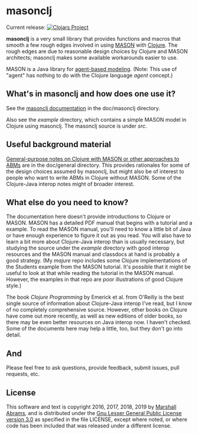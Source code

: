 masonclj
===

Current release: [![Clojars Project](https://img.shields.io/clojars/v/mars0i/masonclj.svg)](https://clojars.org/mars0i/masonclj)


**masonclj** is a very small library that provides functions and macros
that smooth a few rough edges involved in using
[MASON](https://cs.gmu.edu/~eclab/projects/mason) with
[Clojure](https://clojure.org).  The rough edges are due to
reasonable design choices by Clojure and MASON architects; masonclj
makes some available workarounds easier to use.

MASON is a Java library for [agent-based
modeling](https://en.wikipedia.org/wiki/Agent-based_model).  (Note: This
use of "agent" has nothing to do with the Clojure language *agent* concept.)

## What's in masonclj and how does one use it?

See the [masonclj
documentation](https://github.com/mars0i/masonclj/blob/master/doc/masonclj/README.md)
in the doc/masonclj directory.

Also see the *example* directory, which contains a simple MASON model in
Clojure using masonclj.  The masonclj source is under *src*.

## Useful background material

[General-purpose notes on Clojure with MASON or other approaches to
ABMs](https://github.com/mars0i/masonclj/blob/master/doc/general/README.md)
are in the doc/general directory.  This provides rationales for some of
the design choices assumed by masonclj, but might also be of interest
to people who want to write ABMs in Clojure without MASON.  Some of
the Clojure-Java interop notes might of broader interest.

## What else do you need to know?

The documentation here doesn't provide introductions to Clojure or
MASON.  MASON has a detailed PDF manual that begins with a tutorial
and a example. To read the MASON manual, you'll need to know a little
bit of Java or have enough experience to figure it out as you read.
You will also have to learn a bit more about Clojure-Java interop than
is usually necessary, but studying the source under the *example*
directory with good interop resources and the MASON manual and
classdocs at hand is probably a good strategy.  (My *majure* repo
includes some Clojure implementations of the Students example from the
MASON tutorial.  It's possible that it might be useful to look at that
while reading the tutorial in the MASON manual. However, the examples
in that repo are poor illustrations of good Clojure style.)

The book <em>Clojure Programming</em> by Emerick et al.  from O'Reilly
is the best single source of information about Clojure-Java interop I've
read, but I know of no completely comprehensive source.  However, other
books on Clojure have come out more recently, as well as new editions of
older books, so there may be even better resources on Java interop now. 
I haven't checked.  Some of the documents here may help a little,
too, but they don't go into detail.

## And

Please feel free to ask questions, provide feedback, submit issues,
pull requests, etc.

## License

This software and text is copyright 2016, 2017, 2018, 2019 by [Marshall
Abrams](http://members.logical.net/~marshall/), and is distributed under
the [Gnu Lesser General Public License version
3.0](https://www.gnu.org/licenses/lgpl.html) as specified in the file
LICENSE, except where noted, or where code has been included that was
released under a different license.

